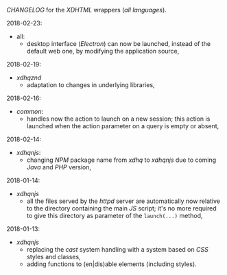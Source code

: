 *CHANGELOG* for the *XDHTML* wrappers (*all languages*).

2018-02-23:
- all:
  - desktop interface (*Electron*) can now be launched, instead of the default web one, by modifying the application source,

2018-02-19:
- *xdhqznd*
  - adaptation to changes in underlying libraries,

2018-02-16:
- *common*:
  - handles now the action to launch on a new session; this action is launched when the action parameter on a query is empty or absent,

2018-02-14:
- *xdhqnjs*:
  - changing *NPM* package name from *xdhq* to *xdhqnjs* due to coming *Java* and *PHP* version,

2018-01-14:
- *xdhqnjs*
  - all the files served by the *httpd* server are automatically now relative to the directory containing the main *JS* script; it's no more required to give this directory as parameter of the `launch(...)` method,

2018-01-13:
- *xdhqnjs*
  - replacing the *cast* system handling with a system based on *CSS* styles and classes,
  - adding functions to (en|dis)able elements (including styles).
